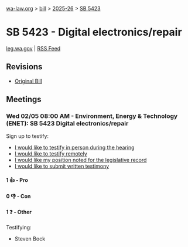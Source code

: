 [wa-law.org](/) > [bill](/bill/) > [2025-26](/bill/2025-26/) > [SB 5423](/bill/2025-26/sb/5423/)

# SB 5423 - Digital electronics/repair
[leg.wa.gov](https://app.leg.wa.gov/billsummary?BillNumber=5423&Year=2025&Initiative=false) | [RSS Feed](./rss.xml)

## Revisions
* [Original Bill](1/)

## Meetings
### Wed 02/05 08:00 AM - Environment, Energy & Technology (ENET): SB 5423 Digital electronics/repair
Sign up to testify:
* [I would like to testify in person during the hearing](https://app.leg.wa.gov/csi/Testifier/Add?chamber=House&mId=32642&aId=162451&caId=25239&tId=1)
* [I would like to testify remotely](https://app.leg.wa.gov/csi/Testifier/Add?chamber=House&mId=32642&aId=162451&caId=25239&tId=2)
* [I would like my position noted for the legislative record](https://app.leg.wa.gov/csi/Testifier/Add?chamber=House&mId=32642&aId=162451&caId=25239&tId=3)
* [I would like to submit written testimony](https://app.leg.wa.gov/csi/Testifier/Add?chamber=House&mId=32642&aId=162451&caId=25239&tId=4)

#### 1 👍 - Pro

#### 0 👎 - Con

#### 1 ❓ - Other
Testifying:
* Steven Bock

